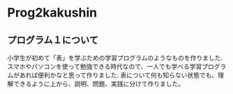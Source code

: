 # Prog2kakushin
## プログラム１について
小学生が初めて「表」を学ぶための学習プログラムのようなものを作りました.
スマホやパソコンを使って勉強できる時代なので、一人でも学べる学習プログラムがあれば便利かなと思って作りました.
表について何も知らない状態でも、理解できるように上から、説明、問題、実践に分けて作りました。
